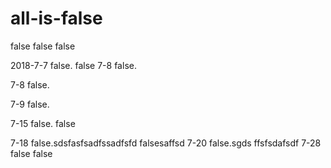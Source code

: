 # all-is-false
false false false

2018-7-7 false.
  false
7-8 false.

7-8 false.

7-9 false.

7-15 false. false

7-18 false.sdsfasfsadfssadfsfd
 falsesaffsd
7-20 false.sgds
ffsfsdafsdf
7-28 false false